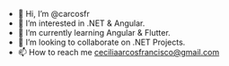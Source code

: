 - 👋 Hi, I’m @carcosfr
- 👀 I’m interested in .NET & Angular.
- 🌱 I’m currently learning Angular & Flutter.
- 💞️ I’m looking to collaborate on .NET Projects.
- 📫 How to reach me ceciliaarcosfrancisco@gmail.com

<!---
carcosfr/carcosfr is a ✨ special ✨ repository because its `README.md` (this file) appears on your GitHub profile.
You can click the Preview link to take a look at your changes.
--->
